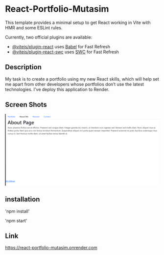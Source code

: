 # React-Portfolio-Mutasim

This template provides a minimal setup to get React working in Vite with HMR and some ESLint rules.

Currently, two official plugins are available:

- [@vitejs/plugin-react](https://github.com/vitejs/vite-plugin-react/blob/main/packages/plugin-react/README.md) uses [Babel](https://babeljs.io/) for Fast Refresh
- [@vitejs/plugin-react-swc](https://github.com/vitejs/vite-plugin-react-swc) uses [SWC](https://swc.rs/) for Fast Refresh

## Description

My task is to create a portfolio using my new React skills, which will help set me apart from other developers whose portfolios don’t use the latest technologies. I've deploy this application to Render.

## Screen Shots
![s](./img/Capture.PNG)

## installation

'npm install'

'npm start'

## Link

https://react-portfolio-mutasim.onrender.com